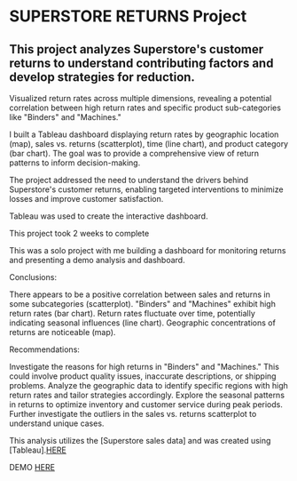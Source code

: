 # SUPERSTORE RETURNS Project

## This project analyzes Superstore's customer returns to understand contributing factors and develop strategies for reduction.

 Visualized return rates across multiple dimensions, revealing a potential correlation between high return rates and specific product sub-categories like "Binders" and "Machines."

I built a Tableau dashboard displaying return rates by geographic location (map), sales vs. returns (scatterplot), time (line chart), and product category (bar chart). The goal was to provide a comprehensive view of return patterns to inform decision-making.

The project addressed the need to understand the drivers behind Superstore's customer returns, enabling targeted interventions to minimize losses and improve customer satisfaction.

Tableau was used to create the interactive dashboard.

This project took 2 weeks to complete

This was a solo project with me building a dashboard for monitoring returns and presenting a demo analysis and dashboard.

Conclusions:

There appears to be a positive correlation between sales and returns in some subcategories (scatterplot).
"Binders" and "Machines" exhibit high return rates (bar chart).
Return rates fluctuate over time, potentially indicating seasonal influences (line chart).
Geographic concentrations of returns are noticeable (map).

Recommendations:

Investigate the reasons for high returns in "Binders" and "Machines." This could involve product quality issues, inaccurate descriptions, or shipping problems.
Analyze the geographic data to identify specific regions with high return rates and tailor strategies accordingly.
Explore the seasonal patterns in returns to optimize inventory and customer service during peak periods.
Further investigate the outliers in the sales vs. returns scatterplot to understand unique cases.

This analysis utilizes the [Superstore sales data] and was created using [Tableau].[HERE](https://public.tableau.com/views/sprint5storytellingwithdata/Story1returnrate?:language=en-US&publish=yes&:sid=&:redirect=auth&:display_count=n&:origin=viz_share_link) 

DEMO [HERE](https://youtu.be/fCipmGxu9TE?si=TG-36pj5Z1_akiOy)
